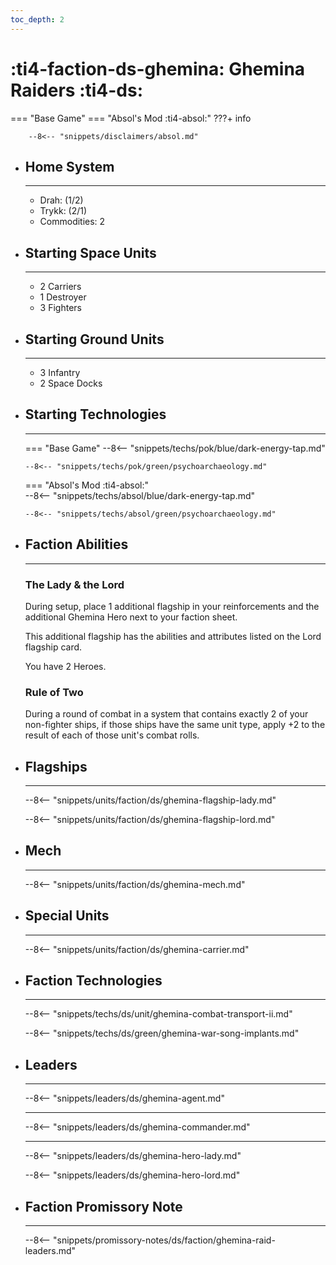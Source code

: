 ```yaml
---
toc_depth: 2
---
```


# :ti4-faction-ds-ghemina: Ghemina Raiders :ti4-ds:
=== "Base Game"
=== "Absol's Mod :ti4-absol:" 
    ???+ info

        --8<-- "snippets/disclaimers/absol.md"

<div class="grid cards" markdown>

-   ## __Home System__

    ---

    * Drah: (1/2)
    * Trykk: (2/1)
    * Commodities: 2

</div>

<div class="grid cards" markdown>

-   ## __Starting Space Units__

    ---

    * 2 Carriers
    * 1 Destroyer
    * 3 Fighters

-   ## __Starting Ground Units__

    ---

    * 3 Infantry
    * 2 Space Docks

-   ## __Starting Technologies__

    ---
    === "Base Game"
        --8<-- "snippets/techs/pok/blue/dark-energy-tap.md"

        --8<-- "snippets/techs/pok/green/psychoarchaeology.md"

    === "Absol's Mod :ti4-absol:"  
        --8<-- "snippets/techs/absol/blue/dark-energy-tap.md"

        --8<-- "snippets/techs/absol/green/psychoarchaeology.md"

-   ## __Faction Abilities__

    ---
    ### **The Lady & the Lord**
    
    During setup, place 1 additional flagship in your reinforcements and the additional Ghemina Hero next to your faction sheet. 
    
    This additional flagship has the abilities and attributes listed on the Lord flagship card. 
    
    You have 2 Heroes.

    ### **Rule of Two**
    
    During a round of combat in a system that contains exactly 2 of your non-fighter ships, if those ships have the same unit type, apply +2 to the result of each of those unit's combat rolls.

-   ## __Flagships__

    ---
    --8<-- "snippets/units/faction/ds/ghemina-flagship-lady.md"

    --8<-- "snippets/units/faction/ds/ghemina-flagship-lord.md"

-   ## __Mech__

    ---
    --8<-- "snippets/units/faction/ds/ghemina-mech.md"

</div>

<div class="grid cards" markdown>

-   ## __Special Units__

    ---
    --8<-- "snippets/units/faction/ds/ghemina-carrier.md"

</div>

<div class="grid cards" markdown>

-   ## __Faction Technologies__

    ---

    --8<-- "snippets/techs/ds/unit/ghemina-combat-transport-ii.md"

    --8<-- "snippets/techs/ds/green/ghemina-war-song-implants.md"


-   ## __Leaders__

    ---
    
    --8<-- "snippets/leaders/ds/ghemina-agent.md"

    ---

    --8<-- "snippets/leaders/ds/ghemina-commander.md"

    ---

    --8<-- "snippets/leaders/ds/ghemina-hero-lady.md"

    --8<-- "snippets/leaders/ds/ghemina-hero-lord.md"

-   ## __Faction Promissory Note__

    ---
    --8<-- "snippets/promissory-notes/ds/faction/ghemina-raid-leaders.md"

</div>
